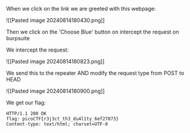
When we click on the link we are greeted with this webpage:

![[Pasted image 20240814180430.png]]


Then we click on the 'Choose Blue' button on intercept the request  on burpsuite


We intercept the request:

![[Pasted image 20240814180823.png]]


We send this to the repeater AND modify the request type from POST to HEAD

![[Pasted image 20240814180900.png]]

We get our flag:
```
HTTP/1.1 200 OK
flag: picoCTF{r3j3ct_th3_du4l1ty_6ef27873}
Content-type: text/html; charset=UTF-8
```

